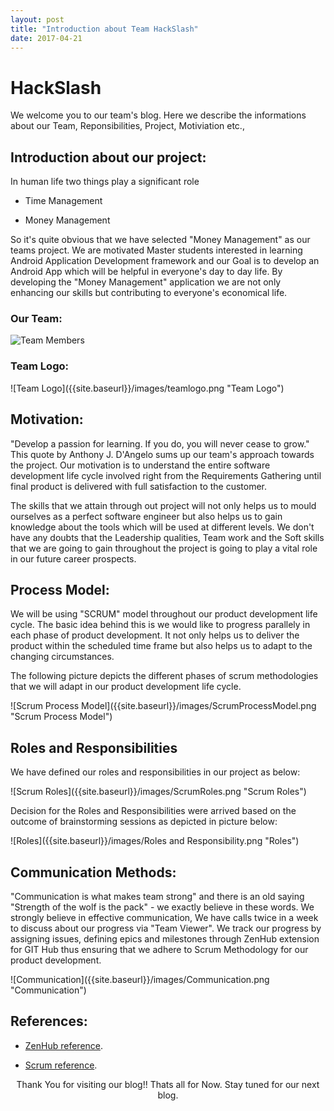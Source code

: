 ```yaml
---
layout: post
title: "Introduction about Team HackSlash"
date: 2017-04-21
---
```

# HackSlash

We welcome you to our team's blog. Here we describe the informations about our Team, Reponsibilities, Project, Motiviation etc.,

## Introduction about our project:

In human life two things play a significant role

- Time Management

- Money Management

So it's quite obvious that we have selected "Money Management" as our teams project. We are motivated Master students interested in learning Android Application Development framework and our Goal is to develop an Android App which will be helpful in everyone's day to day life. By developing the "Money Management" application we are not only enhancing our skills but contributing to everyone's economical life.

### Our Team:

![Team Members]({{site.baseurl}}/images/TeamHackSlash.png "Team Members")

### Team Logo:

<span align="center">
![Team Logo]({{site.baseurl}}/images/teamlogo.png "Team Logo")
</span>

## Motivation:

"Develop a passion for learning. If you do, you will never cease to grow." This quote by Anthony J. D'Angelo sums up our team's approach towards the project. Our motivation is to understand the entire software development life cycle involved right from the Requirements Gathering until final product is delivered with full satisfaction to the customer.

The skills that we attain through out project will not only helps us to mould ourselves as a perfect software engineer but also helps us to gain knowledge about the tools which will be used at different levels. We don't have any doubts that the Leadership qualities, Team work and the Soft skills that we are going to gain throughout the project is going to play a vital role in our future career prospects.

## Process Model:

We will be using "SCRUM" model throughout our product development life cycle. The basic idea behind this is we would like to progress parallely in each phase of product development. It not only helps us to deliver the product within the scheduled time frame but also helps us to adapt to the changing circumstances.

The following picture depicts the different phases of scrum methodologies that we will adapt in our product development life cycle.

<span align="center">
![Scrum Process Model]({{site.baseurl}}/images/ScrumProcessModel.png "Scrum Process Model")
</span>

## Roles and Responsibilities

We have defined our roles and responsibilities in our project as below:

<span align="center">
![Scrum Roles]({{site.baseurl}}/images/ScrumRoles.png "Scrum Roles")
</span>


Decision for the Roles and Responsibilities were arrived based on the outcome of brainstorming sessions as depicted in picture below:

<span align="center">
![Roles]({{site.baseurl}}/images/Roles and Responsibility.png "Roles")
</span>

## Communication Methods:

"Communication is what makes team strong" and there is an old saying "Strength of the wolf is the pack" - we exactly believe in these words. We strongly believe in effective communication, We have calls twice in a week to discuss about our progress via "Team Viewer". We track our progress by assigning issues, defining epics and milestones through ZenHub extension for GIT Hub thus ensuring that we adhere to Scrum Methodology for our product development.

<span align="center">
![Communication]({{site.baseurl}}/images/Communication.png "Communication")
</span>

## References:

- [ZenHub reference](https://www.zenhub.com/blog/working-with-epics-in-github).

- [Scrum reference](https://elearning.ovgu.de/course/view.php?id=2998).


<p align="center">
Thank You for visiting our blog!! Thats all for Now. Stay tuned for our next blog. 
</p>
